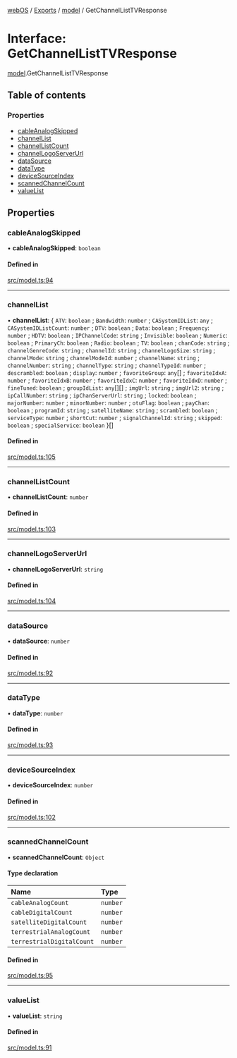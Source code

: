 [webOS](../README.md) / [Exports](../modules.md) / [model](../modules/model.md) / GetChannelListTVResponse

# Interface: GetChannelListTVResponse

[model](../modules/model.md).GetChannelListTVResponse

## Table of contents

### Properties

- [cableAnalogSkipped](model.GetChannelListTVResponse.md#cableanalogskipped)
- [channelList](model.GetChannelListTVResponse.md#channellist)
- [channelListCount](model.GetChannelListTVResponse.md#channellistcount)
- [channelLogoServerUrl](model.GetChannelListTVResponse.md#channellogoserverurl)
- [dataSource](model.GetChannelListTVResponse.md#datasource)
- [dataType](model.GetChannelListTVResponse.md#datatype)
- [deviceSourceIndex](model.GetChannelListTVResponse.md#devicesourceindex)
- [scannedChannelCount](model.GetChannelListTVResponse.md#scannedchannelcount)
- [valueList](model.GetChannelListTVResponse.md#valuelist)

## Properties

### cableAnalogSkipped

• **cableAnalogSkipped**: `boolean`

#### Defined in

[src/model.ts:94](https://github.com/Dabolus/webos-tv/blob/5769651/src/model.ts#L94)

___

### channelList

• **channelList**: { `ATV`: `boolean` ; `Bandwidth`: `number` ; `CASystemIDList`: `any` ; `CASystemIDListCount`: `number` ; `DTV`: `boolean` ; `Data`: `boolean` ; `Frequency`: `number` ; `HDTV`: `boolean` ; `IPChannelCode`: `string` ; `Invisible`: `boolean` ; `Numeric`: `boolean` ; `PrimaryCh`: `boolean` ; `Radio`: `boolean` ; `TV`: `boolean` ; `chanCode`: `string` ; `channelGenreCode`: `string` ; `channelId`: `string` ; `channelLogoSize`: `string` ; `channelMode`: `string` ; `channelModeId`: `number` ; `channelName`: `string` ; `channelNumber`: `string` ; `channelType`: `string` ; `channelTypeId`: `number` ; `descrambled`: `boolean` ; `display`: `number` ; `favoriteGroup`: `any`[] ; `favoriteIdxA`: `number` ; `favoriteIdxB`: `number` ; `favoriteIdxC`: `number` ; `favoriteIdxD`: `number` ; `fineTuned`: `boolean` ; `groupIdList`: `any`[][] ; `imgUrl`: `string` ; `imgUrl2`: `string` ; `ipCallNumber`: `string` ; `ipChanServerUrl`: `string` ; `locked`: `boolean` ; `majorNumber`: `number` ; `minorNumber`: `number` ; `otuFlag`: `boolean` ; `payChan`: `boolean` ; `programId`: `string` ; `satelliteName`: `string` ; `scrambled`: `boolean` ; `serviceType`: `number` ; `shortCut`: `number` ; `signalChannelId`: `string` ; `skipped`: `boolean` ; `specialService`: `boolean`  }[]

#### Defined in

[src/model.ts:105](https://github.com/Dabolus/webos-tv/blob/5769651/src/model.ts#L105)

___

### channelListCount

• **channelListCount**: `number`

#### Defined in

[src/model.ts:103](https://github.com/Dabolus/webos-tv/blob/5769651/src/model.ts#L103)

___

### channelLogoServerUrl

• **channelLogoServerUrl**: `string`

#### Defined in

[src/model.ts:104](https://github.com/Dabolus/webos-tv/blob/5769651/src/model.ts#L104)

___

### dataSource

• **dataSource**: `number`

#### Defined in

[src/model.ts:92](https://github.com/Dabolus/webos-tv/blob/5769651/src/model.ts#L92)

___

### dataType

• **dataType**: `number`

#### Defined in

[src/model.ts:93](https://github.com/Dabolus/webos-tv/blob/5769651/src/model.ts#L93)

___

### deviceSourceIndex

• **deviceSourceIndex**: `number`

#### Defined in

[src/model.ts:102](https://github.com/Dabolus/webos-tv/blob/5769651/src/model.ts#L102)

___

### scannedChannelCount

• **scannedChannelCount**: `Object`

#### Type declaration

| Name | Type |
| :------ | :------ |
| `cableAnalogCount` | `number` |
| `cableDigitalCount` | `number` |
| `satelliteDigitalCount` | `number` |
| `terrestrialAnalogCount` | `number` |
| `terrestrialDigitalCount` | `number` |

#### Defined in

[src/model.ts:95](https://github.com/Dabolus/webos-tv/blob/5769651/src/model.ts#L95)

___

### valueList

• **valueList**: `string`

#### Defined in

[src/model.ts:91](https://github.com/Dabolus/webos-tv/blob/5769651/src/model.ts#L91)
